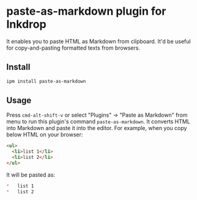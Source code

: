 # paste-as-markdown plugin for Inkdrop

It enables you to paste HTML as Markdown from clipboard.
It'd be useful for copy-and-pasting formatted texts from browsers.

## Install

```sh
ipm install paste-as-markdown
```

## Usage

Press `cmd-alt-shift-v` or select "Plugins" → "Paste as Markdown" from menu to run this plugin's command `paste-as-markdown`.
It converts HTML into Markdown and paste it into the editor.
For example, when you copy below HTML on your browser:

```html
<ul>
  <li>list 1</li>
  <li>list 2</li>
</ul>
```

It will be pasted as:

```markdown
*   list 1
*   list 2
```

